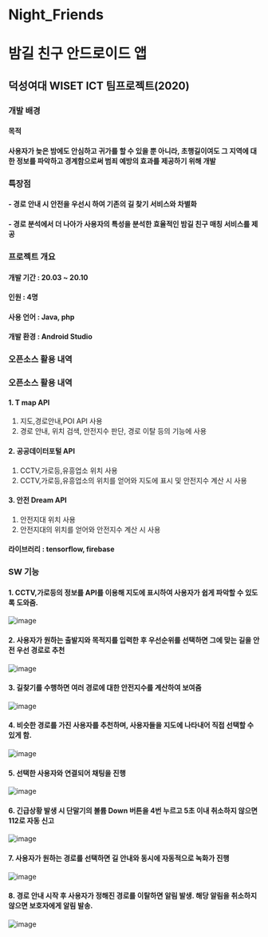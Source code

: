 # Night_Friends 
# 밤길 친구 안드로이드 앱
## 덕성여대 WISET ICT 팀프로젝트(2020)

### 개발 배경
#### 목적
#### 사용자가 늦은 밤에도 안심하고 귀가를 할 수 있을 뿐 아니라, 초행길이여도 그 지역에 대한 정보를 파악하고 경계함으로써 범죄 예방의 효과를 제공하기 위해 개발

### 특장점
#### - 경로 안내 시 안전을 우선시 하여 기존의 길 찾기 서비스와 차별화
#### - 경로 분석에서 더 나아가 사용자의 특성을 분석한 효율적인 밤길 친구 매칭 서비스를 제공 

### 프로젝트 개요
#### 개발 기간 : 20.03 ~ 20.10

#### 인원 : 4명

#### 사용 언어 : Java, php

#### 개발 환경 : Android Studio

### 오픈소스 활용 내역

### 오픈소스 활용 내역
#### 1. T map API
1) 지도,경로안내,POI API 사용
2) 경로 안내, 위치 검색, 안전지수 판단, 경로 이탈 등의 기능에 사용 
#### 2. 공공데이터포털 API
1) CCTV,가로등,유흥업소 위치 사용
2) CCTV,가로등,유흥업소의 위치를 얻어와 지도에 표시 및 안전지수 계산 시 사용
#### 3. 안전 Dream API
1) 안전지대 위치 사용
2) 안전지대의 위치를 얻어와 안전지수 계산 시 사용
#### 라이브러리 : tensorflow, firebase

### SW 기능
#### 1. CCTV,가로등의 정보를 API를 이용해 지도에 표시하여 사용자가 쉽게 파악할 수 있도록 도와줌.

![image](https://user-images.githubusercontent.com/62784314/103169911-52ae4380-4883-11eb-8019-593ffc61fee6.png)

#### 2. 사용자가 원하는 출발지와 목적지를 입력한 후 우선순위를 선택하면 그에 맞는 길을 안전 우선 경로로 추천 

![image](https://user-images.githubusercontent.com/62784314/103169917-56da6100-4883-11eb-83b4-b8d1a18d6bcd.png)

#### 3. 길찾기를 수행하면 여러 경로에 대한 안전지수를 계산하여 보여줌
![image](https://user-images.githubusercontent.com/62784314/103169920-593cbb00-4883-11eb-86c7-7bc87aeee5ea.png)

#### 4. 비슷한 경로를 가진 사용자를 추천하며, 사용자들을 지도에 나타내어 직접 선택할 수 있게 함.
![image](https://user-images.githubusercontent.com/62784314/103169922-5b9f1500-4883-11eb-9c38-b58e731256cf.png)

#### 5. 선택한 사용자와 연결되어 채팅을 진행 
![image](https://user-images.githubusercontent.com/62784314/103169924-5d68d880-4883-11eb-9946-580d62db4adb.png)

#### 6. 긴급상황 발생 시 단말기의 볼륨 Down 버튼을 4번 누르고 5초 이내 취소하지 않으면 112로 자동 신고 
![image](https://user-images.githubusercontent.com/62784314/103169926-5fcb3280-4883-11eb-9ab9-3c130123e7e9.png)

#### 7. 사용자가 원하는 경로를 선택하면 길 안내와 동시에 자동적으로 녹화가 진행
![image](https://user-images.githubusercontent.com/62784314/103169927-622d8c80-4883-11eb-9a99-11d129c70cfa.png)

#### 8. 경로 안내 시작 후 사용자가 정해진 경로를 이탈하면 알림 발생. 해당 알림을 취소하지 않으면 보호자에게 알림 발송.
![image](https://user-images.githubusercontent.com/62784314/103169929-63f75000-4883-11eb-91c0-ee6f08ec4a5b.png)







